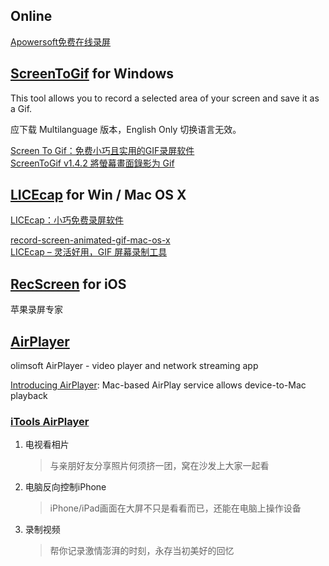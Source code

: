 ## Online
[Apowersoft免费在线录屏](http://www.apowersoft.hk/free-online-screen-recorder)

## [ScreenToGif](https://screentogif.codeplex.com/releases/view/617012) for Windows
This tool allows you to record a selected area of your screen and save it as a Gif.

应下载 Multilanguage 版本，English Only 切换语言无效。

[Screen To Gif：免费小巧且实用的GIF录屏软件](http://www.ithome.com/html/soft/147328.htm)  
[ScreenToGif v1.4.2 將螢幕畫面錄影为 Gif](https://briian.com/15950/screentogif.html)

## [LICEcap](http://www.cockos.com/licecap/) for Win / Mac OS X
[LICEcap：小巧免费录屏软件](http://xbeta.info/files/licecap.htm)

[record-screen-animated-gif-mac-os-x](http://osxdaily.com/2013/08/23/record-screen-animated-gif-mac-os-x/)  
[LICEcap – 灵活好用，GIF 屏幕录制工具](http://www.appinn.com/licecap/)

## [RecScreen](http://recscreen.com/) for iOS
苹果录屏专家

## [AirPlayer](https://itunes.apple.com/cn/app/airplayer-video-player-network/id369713694?mt=8)
olimsoft AirPlayer - video player and network streaming app

[Introducing AirPlayer](https://www.engadget.com/2010/12/14/hacksugar-mac-based-airplay-service-allows-device-to-mac-playba/): Mac-based AirPlay service allows device-to-Mac playback

### [iTools AirPlayer](http://pro.itools.cn/airplayer)
1. 电视看相片  
	> 与亲朋好友分享照片何须挤一团，窝在沙发上大家一起看

2. 电脑反向控制iPhone
	> iPhone/iPad画面在大屏不只是看看而已，还能在电脑上操作设备

3. 录制视频
	> 帮你记录激情澎湃的时刻，永存当初美好的回忆


